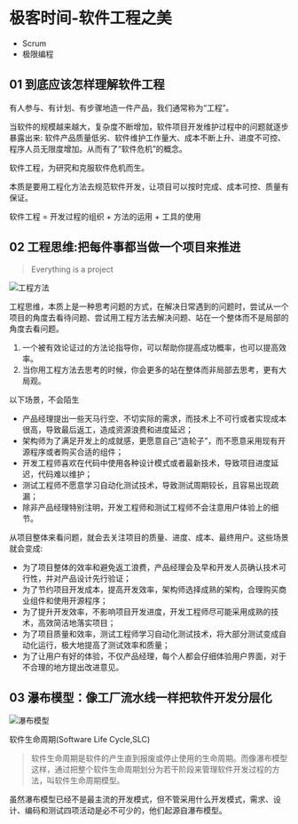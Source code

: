 # 极客时间-软件工程之美

- Scrum
- 极限编程

## 01 到底应该怎样理解软件工程

有人参与、有计划、有步骤地造一件产品，我们通常称为“工程”。

当软件的规模越来越大，复杂度不断增加，软件项目开发维护过程中的问题就逐步暴露出来: 软件产品质量低劣、软件维护工作量大、成本不断上升、进度不可控、程序人员无限度增加。从而有了“软件危机”的概念。

软件工程，为研究和克服软件危机而生。

本质是要用工程化方法去规范软件开发，让项目可以按时完成、成本可控、质量有保证。

软件工程 = 开发过程的组织 + 方法的运用 + 工具的使用

## 02 工程思维:把每件事都当做一个项目来推进

> Everything is a project

![工程方法](https://static001.geekbang.org/resource/image/88/a1/881f55121a460da55d6dc5b4a58598a1.png)

工程思维，本质上是一种思考问题的方式，在解决日常遇到的问题时，尝试从一个项目的角度去看待问题、尝试用工程方法去解决问题、站在一个整体而不是局部的角度去看问题。

1. 一个被有效论证过的方法论指导你，可以帮助你提高成功概率，也可以提高效率。
1. 当你用工程方法去思考的时候，你会更多的站在整体而非局部去思考，更有大局观。

以下场景，不会陌生

- 产品经理提出一些天马行空、不切实际的需求，而技术上不可行或者实现成本很高，导致最后返工，造成资源浪费和进度延迟；
- 架构师为了满足开发上的成就感，更愿意自己“造轮子”，而不愿意采用现有开源程序或者购买合适的组件；
- 开发工程师喜欢在代码中使用各种设计模式或者最新技术，导致项目进度延迟，代码难以维护；
- 测试工程师不愿意学习自动化测试技术，导致测试周期较长，且容易出现疏漏；
- 除非产品经理特别注明，开发工程师和测试工程师不会注意用户体验上的细节。

从项目整体来看问题，就会去关注项目的质量、进度、成本、最终用户。这些场景就会变成:

- 为了项目整体的效率和避免返工浪费，产品经理会及早和开发人员确认技术可行性，并对产品设计先行验证；
- 为了节约项目开发成本，提高开发效率，架构师选择成熟的架构，合理购买商业组件和使用开源程序；
- 为了提升开发效率，不影响项目开发进度，开发工程师尽可能采用成熟的技术，高效简洁地落实项目；
- 为了项目质量和效率，测试工程师学习自动化测试技术，将大部分测试变成自动化运行，极大地提高了测试效率和质量；
- 为了让用户有好的体验，不仅产品经理，每个人都会仔细体验用户界面，对于不合理的地方提出改进意见。

## 03 瀑布模型：像工厂流水线一样把软件开发分层化

![瀑布模型](https://static001.geekbang.org/resource/image/cc/0c/ccb6fe9bcfa001b27d8c1921b5b2180c.jpg)

软件生命周期(Software Life Cycle,SLC)

> 软件生命周期是软件的产生直到报废或停止使用的生命周期。而像瀑布模型这样，通过把整个软件生命周期划分为若干阶段来管理软件开发过程的方法，叫软件生命周期模型。

虽然瀑布模型已经不是最主流的开发模式，但不管采用什么开发模式，需求、设计、编码和测试四项活动是必不可少的，他们起源自瀑布模型。
